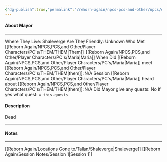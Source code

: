 ```yaml
---
{"dg-publish":true,"permalink":"/reborn-again/npcs-pcs-and-other/npcs/dead/mayor/"}
---
```



#### About Mayor
---
Where They Live: Shaleverge
Are They Friendly: Unknown
Who Met [[Reborn Again/NPCS,PCS,and Other/Player Characters/PC's/THEM/THEM\|Them]]: [[Reborn Again/NPCS,PCS,and Other/Player Characters/PC's/Maria\|Maria]]
When Did [[Reborn Again/NPCS,PCS,and Other/Player Characters/PC's/Maria\|Maria]] meet [[Reborn Again/NPCS,PCS,and Other/Player Characters/PC's/THEM/THEM\|them]]: N/A
Session [[Reborn Again/NPCS,PCS,and Other/Player Characters/PC's/Maria\|Maria]] heard about [[Reborn Again/NPCS,PCS,and Other/Player Characters/PC's/THEM/THEM\|them]]: N/A
Did Mayor give any quests: No
	If yes what quest: `= this.quests`


#### Description
Dead

---

#### Notes
---
[[Reborn Again/Locations Gone to/Tallan/Shaleverge\|Shaleverge]]
[[Reborn Again/Session Notes/Session 1\|Session 1]]


